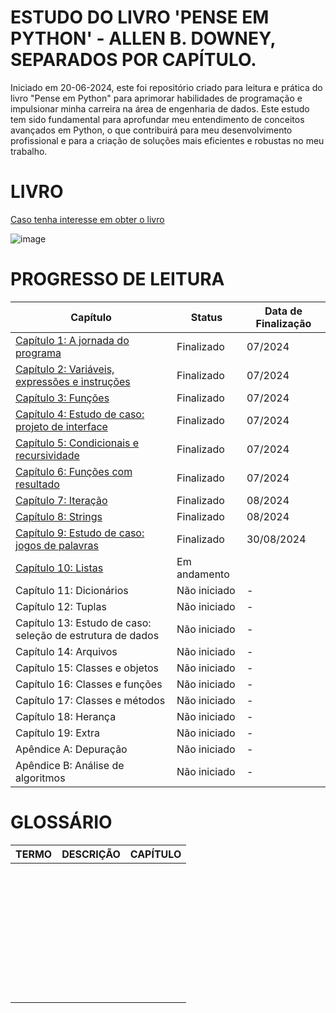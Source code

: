 # ESTUDO DO LIVRO 'PENSE EM PYTHON' - ALLEN B. DOWNEY, SEPARADOS POR CAPÍTULO. 
Iniciado em 20-06-2024, este foi repositório criado para leitura e prática do livro "Pense em Python" para aprimorar habilidades de programação e impulsionar minha carreira na área de engenharia de dados. Este estudo tem sido fundamental para aprofundar meu entendimento de conceitos avançados em Python, o que contribuirá para meu desenvolvimento profissional e para a criação de soluções mais eficientes e robustas no meu trabalho.

# LIVRO
[Caso tenha interesse em obter o livro](https://a.co/d/hYDbke6)

![image](https://github.com/user-attachments/assets/cf41b729-1e52-4aa8-924c-ac2d5b673412)

# PROGRESSO DE LEITURA

|                    Capítulo                                                                                          |    Status    | Data de Finalização |
|----------------------------------------------------------------------------------------------------------------------|--------------|---------------------|
| [Capítulo 1: A jornada do programa](https://github.com/bitwoman/pense-em-python/tree/main/capitulo_1)                | Finalizado   |        07/2024      |
| [Capítulo 2: Variáveis, expressões e instruções](https://github.com/bitwoman/pense-em-python/tree/main/capitulo_2)   | Finalizado   |        07/2024      |
| [Capítulo 3: Funções](https://github.com/bitwoman/pense-em-python/tree/main/capitulo_3)                              | Finalizado   |        07/2024      |
| [Capítulo 4: Estudo de caso: projeto de interface](https://github.com/bitwoman/pense-em-python/tree/main/capitulo_4) | Finalizado   |        07/2024      |
| [Capítulo 5: Condicionais e recursividade](https://github.com/bitwoman/pense-em-python/tree/main/capitulo_5)         | Finalizado   |        07/2024      |
| [Capítulo 6: Funções com resultado](https://github.com/bitwoman/pense-em-python/tree/main/capitulo_6)                | Finalizado   |        07/2024      |
| [Capítulo 7: Iteração](https://github.com/bitwoman/pense-em-python/tree/main/capitulo_7)                             | Finalizado   |        08/2024      |
| [Capítulo 8: Strings](https://github.com/bitwoman/pense-em-python/tree/main/capitulo_8)                              | Finalizado   |        08/2024      |
| [Capítulo 9: Estudo de caso: jogos de palavras](https://github.com/bitwoman/pense-em-python/tree/main/capitulo_9)    | Finalizado   |      30/08/2024     |
| [Capítulo 10: Listas](https://github.com/bitwoman/pense-em-python/tree/main/capitulo_10)                             | Em andamento |                     |
| Capítulo 11: Dicionários                                   | Não iniciado |          -          |
| Capítulo 12: Tuplas                                        | Não iniciado |          -          |
| Capítulo 13: Estudo de caso: seleção de estrutura de dados | Não iniciado |          -          |
| Capítulo 14: Arquivos                                      | Não iniciado |          -          |
| Capítulo 15: Classes e objetos                             | Não iniciado |          -          |
| Capítulo 16: Classes e funções                             | Não iniciado |          -          |
| Capítulo 17: Classes e métodos                             | Não iniciado |          -          |
| Capítulo 18: Herança                                       | Não iniciado |          -          |
| Capítulo 19: Extra                                         | Não iniciado |          -          |
| Apêndice A: Depuração                                      | Não iniciado |          -          |
| Apêndice B: Análise de algoritmos                          | Não iniciado |          -          |


# GLOSSÁRIO
|        TERMO        |                                  DESCRIÇÃO                                                                           |    CAPÍTULO                                                |
|---------------------|----------------------------------------------------------------------------------------------------------------------|------------------------------------------------------------|
|                     |                                                                                                                      |                                                            |
|                     |                                                                                                                      |                                                            |
|                     |                                                                                                                      |                                                            |
|                     |                                                                                                                      |                                                            |
|                     |                                                                                                                      |                                                            |
|                     |                                                                                                                      |                                                            |
|                     |                                                                                                                      |                                                            |
|                     |                                                                                                                      |                                                            |
|                     |                                                                                                                      |                                                            |
|                     |                                                                                                                      |                                                            |
|                     |                                                                                                                      |                                                            |
|                     |                                                                                                                      |                                                            |
|                     |                                                                                                                      |                                                            |
|                     |                                                                                                                      |                                                            |
|                     |                                                                                                                      |                                                            |
|                     |                                                                                                                      |                                                            |
|                     |                                                                                                                      |                                                            |
|                     |                                                                                                                      |                                                            |
|                     |                                                                                                                      |                                                            |
|                     |                                                                                                                      |                                                            |
|                     |                                                                                                                      |                                                            |
|                     |                                                                                                                      |                                                            |
|                     |                                                                                                                      |                                                            |
|                     |                                                                                                                      |                                                            |
|                     |                                                                                                                      |                                                            |
|                     |                                                                                                                      |                                                            |
|                     |                                                                                                                      |                                                            |
|                     |                                                                                                                      |                                                            |
|                     |                                                                                                                      |                                                            |
|                     |                                                                                                                      |                                                            |
|                     |                                                                                                                      |                                                            |
|                     |                                                                                                                      |                                                            |
|                     |                                                                                                                      |                                                            |
|                     |                                                                                                                      |                                                            |
|                     |                                                                                                                      |                                                            |
|                     |                                                                                                                      |                                                            |
|                     |                                                                                                                      |                                                            |












